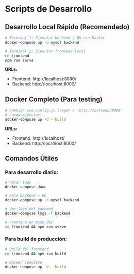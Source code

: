 # Scripts de Desarrollo

## Desarrollo Local Rápido (Recomendado)
```bash
# Terminal 1: Ejecutar backend y BD con Docker
docker-compose up -d mysql backend

# Terminal 2: Ejecutar frontend local
cd frontend
npm run serve
```

**URLs:**
- Frontend: http://localhost:8080/
- Backend: http://localhost:8000/

## Docker Completo (Para testing)
```bash
# Cambiar vue.config.js target a 'http://backend:8000'
# Luego ejecutar:
docker-compose up -d --build
```

**URLs:**
- Frontend: http://localhost/
- Backend: http://localhost:8000/

## Comandos Útiles

### Para desarrollo diario:
```bash
# Parar todo
docker-compose down

# Solo backend + BD
docker-compose up -d mysql backend

# Ver logs del backend
docker-compose logs -f backend

# Frontend en modo dev
cd frontend && npm run serve
```

### Para build de producción:
```bash
# Build del frontend
cd frontend && npm run build

# Docker completo
docker-compose up -d --build
```